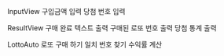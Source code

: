 InputView
구입금액 입력
당첨 번호 입력

ResultView
구매 완료 텍스트 출력
구매된 로또 번호 출력
당첨 통계 출력

LottoAuto
로또 구매 하기
일치 번호 찾기
수익률 계산
